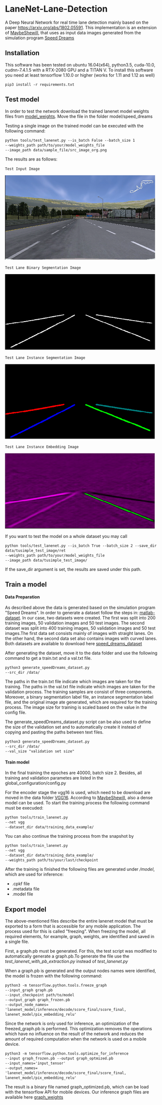 # LaneNet-Lane-Detection 
A Deep Neural Network for real time lane detection mainly based on the paper https://arxiv.org/abs/1802.05591.
This implementation is an extension of [MaybeShewill](https://github.com/MaybeShewill-CV/lanenet-lane-detection), that uses as input data images generated from the simulation program [Speed Dreams](http://www.speed-dreams.org/)

## Installation
This software has been tested on ubuntu 16.04(x64), python3.5, cuda-10.0, cudnn-7.4.1.5 with a RTX-2080 GPU and a TITAN V. 
To install this software you need at least tensorflow 1.10.0 or higher (works for 1.11 and 1.12 as well)
```
pip3 install -r requirements.txt
```

## Test model
In order to test the network download the trained lanenet model weights files from [model_weights](https://nextcloud.os.in.tum.de/s/model_weights).
Move the file in the folder model/speed_dreams

Testing a single image on the trained model can be executed with the following command:

```
python tools/test_lanenet.py --is_batch False --batch_size 1 
--weights_path path/to/your/model_weights_file 
--image_path data/sample_file/src_image_org.png
```
The results are as follows:

`Test Input Image`

![Test Input](data/sample_files/src_image.png)

`Test Lane Binary Segmentation Image`

![Test Lane_Binary_Seg](data/sample_files/binary_image.png)

`Test Lane Instance Segmentation Image`

![Test Lane_Instance_Seg](data/sample_files/mask_image.png)

`Test Lane Instance Embedding Image`

![Test Lane_Embedding](data/sample_files/instance_image.png)

If you want to test the model on a whole dataset you may call
```
python tools/test_lanenet.py --is_batch True --batch_size 2 --save_dir data/tusimple_test_image/ret 
--weights_path path/to/your/model_weights_file 
--image_path data/tusimple_test_image/
```
If the save_dir argument is set, the results are saved under this path.

## Train a model
#### Data Preparation
As described above the data is generated based on the simulation program "Speed Dreams". In order to generate a dataset follow the steps in: [matlab-dataset](https://github.com/LukasProgram/LaneNet-Masterwork/tree/master/matlab-dataset). In our case, two datasets were created. The first was split into 200 training images, 50 validation images and 50 test images. The second dataset was split into 400 training images, 50 validation images and 50 test images.The first data set consists mainly of images with straight lanes. On the other hand, the second data set also contains images with curved lanes. Both datasets are available to download here [speed_dreams_dataset](https://nextcloud.os.in.tum.de/s/speed_dreams_dataset)

After generating the dataset, move it to the data folder and use the following command to get a train.txt and a val.txt file.

```
python3 generate_speedDreams_dataset.py
--src_dir /data/
```

The paths in the train.txt file indicate which images are taken for the training. The paths in the val.txt file indicate which images are taken for the validation process. The training samples are consist of three components. Moreover, a binary segmentation label file, an instance segmentation label file, and the original image ate generated, which are required for the training process. The image size for training is scaled based on the value in the config file.

The generate_speedDreams_dataset.py script can be also used to define the size of the validation set and to automatically create it instead of copying and pasting the paths between text files.

```
python3 generate_speedDreams_dataset.py
--src_dir /data/
--val_size "validation set size"
```

#### Train model
In the final training the epoches are 40000, batch size 2. Besides, all training and validation parametes are listed in the global_configuration/config.py

For the encoder stage the vgg16 is used, which need to be download are moved in the data folder [VGG16](https://github.com/tensorflow/models/tree/master/research/slim#pre-trained-models). According to [MaybeShewill](https://github.com/MaybeShewill-CV/lanenet-lane-detection), also a dense model can be used. To start the training process the following command must be execuded:

```
python tools/train_lanenet.py 
--net vgg 
--dataset_dir data/training_data_example/
```
You can also continue the training process from the snapshot by
```
python tools/train_lanenet.py 
--net vgg 
--dataset_dir data/training_data_example/ 
--weights_path path/to/your/last/checkpoint
```

After the training is finished the following files are generated under */model*, which are used for inference:
- .cpkf file
- .metadata file
- .model file

## Export model
The above-mentioned files describe the entire lanenet model that must be exported to a form that is
accessible for any mobile application. The process used for this is called "freezing". When freezing the model, all required elements, for example, graph, weights, are identified and saved in a single file.

First, a graph.pb must be generated. For this, the test script was modified to automatically generate a graph.pb.To generate the file use the *test_lanenet_with_pb_extraction.py* instead of *test_lanenet.py*

When a graph.pb is generated and the output nodes names were identified, the model is frozen with the
following command:

```
python3 -m tensorflow.python.tools.freeze_graph
--input_graph graph.pb
--input_checkpoint path/to/model
--output_graph graph_frozen.pb
--output_node_names=
'lanenet_model/inference/decode/score_final/score_final,
lanenet_model/pix_embedding_relu'
```

Since the network is only used for inference, an optimization of the freezed_graph.pb is performed. This optimization removes the operations which have no influence on the result of the network and reduces the amount of required computation when the network is used on a mobile device.

```
python3 -m tensorflow.python.tools.optimize_for_inference
--input graph_frozen.pb --output graph_optmized.pb
--input_names='input_tensor'
--output_names=
'lanenet_model/inference/decode/score_final/score_final,
lanenet_model/pix_embedding_relu'
```

The result is a binary file named graph_optimized.pb, which can be load with the tensorflow API for mobile devices. Our inference graph files are available here [graph_weights](https://nextcloud.os.in.tum.de/s/graph_files)
